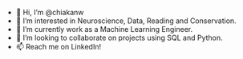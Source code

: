 - 👋 Hi, I’m @chiakanw
- 👀 I’m interested in Neuroscience, Data, Reading and Conservation.
- 🌱 I’m currently work as a Machine Learning Engineer.
- 💞️ I’m looking to collaborate on projects using SQL and Python.
- 📫 Reach me on LinkedIn!

<!---
chiakanw/chiakanw is a ✨ special ✨ repository because its `README.md` (this file) appears on your GitHub profile.
You can click the Preview link to take a look at your changes.
--->

